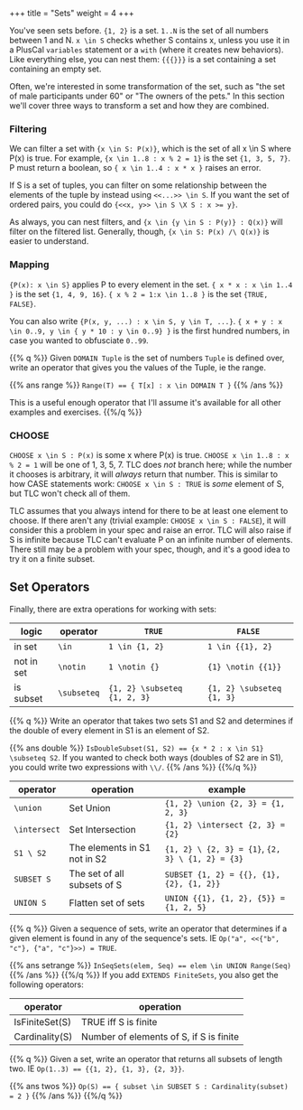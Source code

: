 +++
title = "Sets"
weight = 4
+++

You've seen sets before. `{1, 2}` is a set. `1..N` is the set of all numbers between 1 and N. `x \in S` checks whether S contains x, unless you use it in a PlusCal `variables` statement or a `with` (where it creates new behaviors). Like everything else, you can nest them: `{{{}}}` is a set containing a set containing an empty set.

Often, we're interested in some transformation of the set, such as "the set of male participants under 60" or "The owners of the pets." In this section we'll cover three ways to transform a set and how they are combined.

### Filtering

We can filter a set with `{x \in S: P(x)}`, which is the set of all x \in S where P(x) is true. For example, `{x \in 1..8 : x % 2 = 1}` is the set `{1, 3, 5, 7}`. P must return a boolean, so `{ x \in 1..4 : x * x }` raises an error.

If S is a set of tuples, you can filter on some relationship between the elements of the tuple by instead using `<<...>> \in S`. If you want the set of ordered pairs, you could do `{<<x, y>> \in S \X S : x >= y}`.

As always, you can nest filters, and `{x \in {y \in S : P(y)} : Q(x)}` will filter on the filtered list. Generally, though, `{x \in S: P(x) /\ Q(x)}` is easier to understand.


### Mapping

`{P(x): x \in S}` applies P to every element in the set. `{ x * x : x \in 1..4 }` is the set `{1, 4, 9, 16}`. `{ x % 2 = 1:x \in 1..8 }` is the set `{TRUE, FALSE}`. 

You can also write `{P(x, y, ...) : x \in S, y \in T, ...}`. `{ x + y : x \in 0..9, y \in { y * 10 : y \in 0..9} }` is the first hundred numbers, in case you wanted to obfusciate `0..99`.

{{% q %}}
Given `DOMAIN Tuple` is the set of numbers `Tuple` is defined over, write an operator that gives you the values of the Tuple, ie the range.

{{% ans range %}}
`Range(T) == { T[x] : x \in DOMAIN T }`
{{% /ans %}}

This is a useful enough operator that I'll assume it's available for all other examples and exercises.
{{%/q %}}

### CHOOSE

`CHOOSE x \in S : P(x)` is some x where P(x) is true. `CHOOSE x \in 1..8 : x % 2 = 1` will be one of 1, 3, 5, 7. TLC does _not_ branch here; while the number it chooses is arbitrary, it will _always_ return that number. This is similar to how CASE statements work: `CHOOSE x \in S : TRUE` is _some_ element of S, but TLC won't check all of them.

TLC assumes that you always intend for there to be at least one element to choose. If there aren't any (trivial example: `CHOOSE x \in S : FALSE`), it will consider this a problem in your spec and raise an error. TLC will also raise if S is infinite because TLC can't evaluate P on an infinite number of elements. There still may be a problem with your spec, though, and it's a good idea to try it on a finite subset.


## Set Operators

Finally, there are extra operations for working with sets:

logic | operator | `TRUE` | `FALSE`
------|--------|--------|--------
in set|  `\in` | `1 \in {1, 2}` | `1 \in {{1}, 2}` 
not in set | `\notin` | `1 \notin {}` | `{1} \notin {{1}}`
is subset | `\subseteq` | `{1, 2} \subseteq {1, 2, 3}` | `{1, 2} \subseteq {1, 3}`


{{% q %}}
Write an operator that takes two sets S1 and S2 and determines if the double of every element in S1 is an element of S2.

{{% ans double %}}
`IsDoubleSubset(S1, S2) == {x * 2 : x \in S1} \subseteq S2`.
If you wanted to check both ways (doubles of S2 are in S1), you could write two expressions with `\\/`.
{{% /ans %}}
{{%/q %}}

operator | operation | example
-------|-----------|--------
`\union` | Set Union | `{1, 2} \union {2, 3} = {1, 2, 3}`
`\intersect` | Set Intersection | `{1, 2} \intersect {2, 3} = {2}`
`S1 \ S2` | The elements in S1 not in S2 | `{1, 2} \ {2, 3} = {1}`, `{2, 3} \ {1, 2} = {3}`
`SUBSET S` | The set of all subsets of S | `SUBSET {1, 2} = {{}, {1}, {2}, {1, 2}}`
`UNION S` | Flatten set of sets | `UNION {{1}, {1, 2}, {5}} = {1, 2, 5}`

{{% q %}}
Given a sequence of sets, write an operator that determines if a given element is found in any of the sequence's sets. IE `Op("a", <<{"b", "c"}, {"a", "c"}>>) = TRUE`.

{{% ans setrange %}}
`InSeqSets(elem, Seq) == elem \in UNION Range(Seq)`
{{% /ans %}}
{{%/q %}}
If you add `EXTENDS FiniteSets`, you also get the following operators:

operator | operation
-------|-------
IsFiniteSet(S) | TRUE iff S is finite
Cardinality(S) | Number of elements of S, if S is finite

{{% q %}}
Given a set, write an operator that returns all subsets of length two. IE `Op(1..3) == {{1, 2}, {1, 3}, {2, 3}}`.

{{% ans twos %}}
`Op(S) == { subset \in SUBSET S : Cardinality(subset) = 2 }`
{{% /ans %}}
{{%/q %}}
